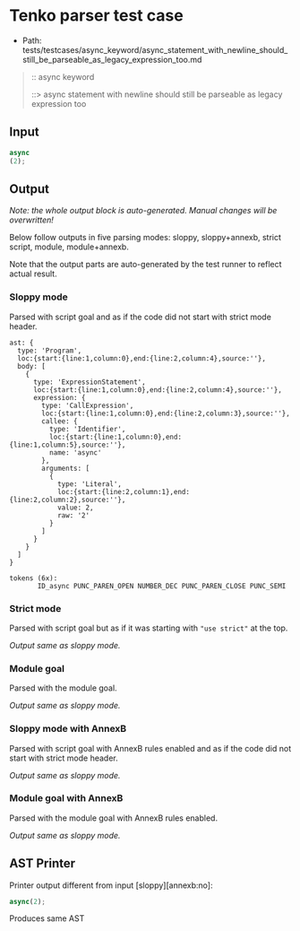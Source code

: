 # Tenko parser test case

- Path: tests/testcases/async_keyword/async_statement_with_newline_should_still_be_parseable_as_legacy_expression_too.md

> :: async keyword
>
> ::> async statement with newline should still be parseable as legacy expression too

## Input

`````js
async
(2);
`````

## Output

_Note: the whole output block is auto-generated. Manual changes will be overwritten!_

Below follow outputs in five parsing modes: sloppy, sloppy+annexb, strict script, module, module+annexb.

Note that the output parts are auto-generated by the test runner to reflect actual result.

### Sloppy mode

Parsed with script goal and as if the code did not start with strict mode header.

`````
ast: {
  type: 'Program',
  loc:{start:{line:1,column:0},end:{line:2,column:4},source:''},
  body: [
    {
      type: 'ExpressionStatement',
      loc:{start:{line:1,column:0},end:{line:2,column:4},source:''},
      expression: {
        type: 'CallExpression',
        loc:{start:{line:1,column:0},end:{line:2,column:3},source:''},
        callee: {
          type: 'Identifier',
          loc:{start:{line:1,column:0},end:{line:1,column:5},source:''},
          name: 'async'
        },
        arguments: [
          {
            type: 'Literal',
            loc:{start:{line:2,column:1},end:{line:2,column:2},source:''},
            value: 2,
            raw: '2'
          }
        ]
      }
    }
  ]
}

tokens (6x):
       ID_async PUNC_PAREN_OPEN NUMBER_DEC PUNC_PAREN_CLOSE PUNC_SEMI
`````

### Strict mode

Parsed with script goal but as if it was starting with `"use strict"` at the top.

_Output same as sloppy mode._

### Module goal

Parsed with the module goal.

_Output same as sloppy mode._

### Sloppy mode with AnnexB

Parsed with script goal with AnnexB rules enabled and as if the code did not start with strict mode header.

_Output same as sloppy mode._

### Module goal with AnnexB

Parsed with the module goal with AnnexB rules enabled.

_Output same as sloppy mode._

## AST Printer

Printer output different from input [sloppy][annexb:no]:

````js
async(2);
````

Produces same AST
